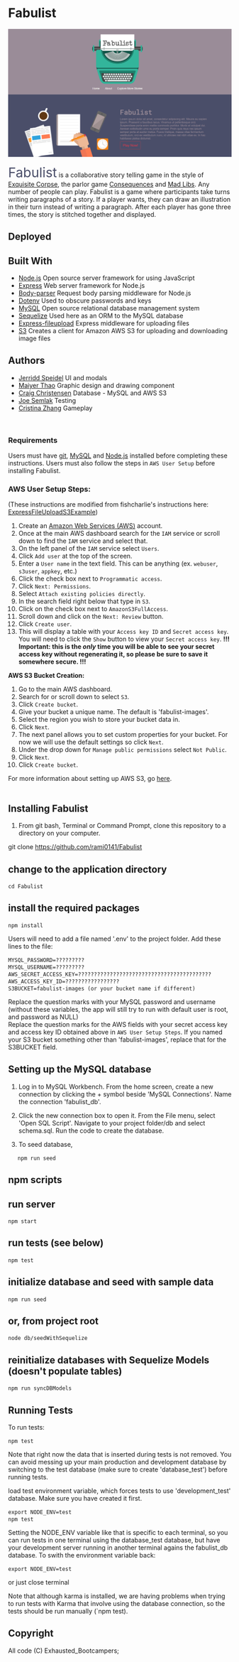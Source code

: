# Fabulist

<img src="public/assets/images/welcome_to_fabulist.png" alt="Fabulist Welcome Screen">

<span style="color: #4a4e69; font-size: 30px">Fabulist</span><span> is a collaborative story telling game in the style of [Exquisite Corpse](https://en.wikipedia.org/wiki/Exquisite_corpse), the parlor game [Consequences](https://en.wikipedia.org/wiki/Consequences_(game)) and [Mad Libs](https://en.wikipedia.org/wiki/Mad_Libs).  Any number of people can play. Fabulist is a game where participants take turns writing paragraphs of a story. If a player wants, they can draw an illustration in their turn instead of writing a paragraph. After each player has gone three times, the story is stitched together and displayed.</span>

## Deployed


## Built With
  - [Node.js](https://nodejs.org/en/download/) Open source server framework for using JavaScript
  - [Express](https://www.npmjs.com/package/express) Web server framework for Node.js
  - [Body-parser](https://www.npmjs.com/package/express) Request body parsing middleware for Node.js
  - [Dotenv](https://www.npmjs.com/package/dotenv) Used to obscure passwords and keys
  - [MySQL](https://www.mysql.com/downloads/) Open source relational database management system
  - [Sequelize](https://www.npmjs.com/package/sequelize) Used here as an ORM to the MySQL database
  - [Express-fileupload](https://www.npmjs.com/package/express-fileupload)  Express middleware for uploading files
  - [S3](https://www.npmjs.com/package/s3) Creates a client for Amazon AWS S3 for uploading and downloading image files


## Authors

* [Jerridd Speidel](https://github.com/TowerGuy2909) UI and modals
* [Maiyer Thao](https://github.com/jaethao) Graphic design and drawing component
* [Craig Christensen](https://github.com/ruffcorn33) Database - MySQL and AWS S3
* [Joe Semlak](https://github.com/semlak) Testing
* [Cristina Zhang](https://github.com/rami0141) Gameplay

<br>

### **Requirements**
Users must have [git](https://git-scm.com/book/en/v2/Getting-Started-Installing-Git), [MySQL](https://www.mysql.com/downloads/) and [Node.js](https://nodejs.org/en/download/) installed before completing these instructions.
Users must also follow the steps in `AWS User Setup` before installing Fabulist.<br>

### **AWS User Setup Steps:**

(These instructions are modified from fishcharlie's instructions here: [ExpressFileUploadS3Example](https://github.com/fishcharlie/ExpressFileUploadS3Example)) 
1.  Create an [Amazon Web Services (AWS)](https://aws.amazon.com) account.
2.  Once at the main AWS dashboard search for the `IAM` service or scroll down to find the `IAM` service and select that.
3.  On the left panel of the `IAM` service select `Users`.
4.  Click `Add user` at the top of the screen.
5.  Enter a `User name` in the text field. This can be anything (ex. `webuser`, `s3user`, `appkey`, etc.)
6.  Click the check box next to `Programmatic access`.
7.  Click `Next: Permissions`.
8.  Select `Attach existing policies directly`.
9.  In the search field right below that type in `S3`.
10. Click on the check box next to `AmazonS3FullAccess`.
11. Scroll down and click on the `Next: Review` button.
12. Click `Create user`.
13. This will display a table with your `Access key ID` and `Secret access key`. You will need to click the `Show` button to view your `Secret access key`. **!!! Important: this is the *only* time you will be able to see your secret access key without regenerating it, so please be sure to save it somewhere secure. !!!**



**AWS S3 Bucket Creation:**

1.  Go to the main AWS dashboard.
2.  Search for or scroll down to select `S3`.
3.  Click `Create bucket`.
4.  Give your bucket a unique name. The default is 'fabulist-images'.
5.  Select the region you wish to store your bucket data in.
6.  Click `Next`.
7.  The next panel allows you to set custom properties for your bucket. For now we will use the default settings so click `Next`.
8.  Under the drop down for `Manage public permissions` select `Not Public`.
9.  Click `Next`.
10. Click `Create bucket`.

For more information about setting up AWS S3, go [here](https://aws.amazon.com/documentation/s3/).<br><br>

## **Installing Fabulist**

1) From git bash, Terminal or Command Prompt, clone this repository to a directory on your computer.


git clone https://github.com/rami0141/Fabulist

## change to the application directory

```
cd Fabulist
```

## install the required packages
```
npm install
```

Users will need to add a file named '.env' to the project folder.
Add these lines to the file:
```
MYSQL_PASSWORD=?????????
MYSQL_USERNAME=?????????
AWS_SECRET_ACCESS_KEY=??????????????????????????????????????????
AWS_ACCESS_KEY_ID=?????????????????
S3BUCKET=fabulist-images (or your bucket name if different)
```

Replace the question marks with your MySQL password and username (without these variables, the app will still try to run with default user is root, and password as NULL)<br>
Replace the question marks for the AWS fields with your secret access key and access key ID obtained above in `AWS User Setup Steps`.  If you named your S3 bucket something other than 'fabulist-images', replace that for the S3BUCKET field.


## **Setting up the MySQL database**

1) Log in to MySQL Workbench.  From the home screen, create a new connection by clicking the + symbol beside 'MySQL Connections'.  Name the connection 'fabulist_db'.

2) Click the new connection box to open it.  From the File menu, select 'Open SQL Script'.  Navigate to your project folder/db and select schema.sql.  Run the code to create the database.

3) To seed database,
 ```
    npm run seed
 ```


## **npm scripts**

## run server
```
npm start
```
## run tests (see below)
```
npm test
```
## initialize database and seed with sample data
```
npm run seed
```
## or, from project root
```
node db/seedWithSequelize
```
## reinitialize databases with Sequelize Models (doesn't populate tables)
```
npm run syncDBModels
```

## Running Tests
To run tests:
```
npm test
```

Note that right now the data that is inserted during tests is not removed. You can avoid messing up your main production and development database by switching to the test database (make sure to create 'database_test') before running tests.


 load test environment variable, which forces tests to use 'development_test' database. Make sure you have created it first.
```
export NODE_ENV=test
npm test
```

Setting the NODE_ENV variable like that is specific to each terminal, so you can run tests in one terminal using the database_test database, but have your development server running in another terminal agains the fabulist_db database. To swith the environment variable back:

```
export NODE_ENV=test
```
 or just close terminal



Note that although karma is installed, we are having problems when trying to run tests with Karma that involve using the database connection, so the tests should be run manually (`npm test).


## Copyright

All code (C) Exhausted_Bootcampers;